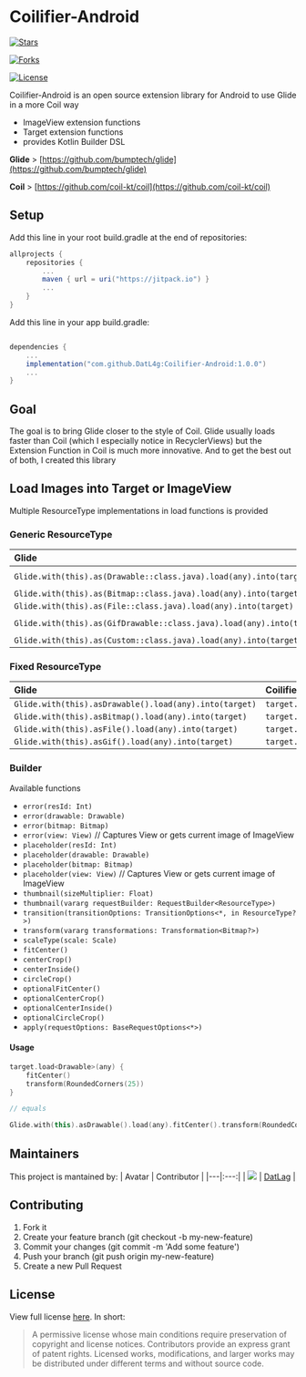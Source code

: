 # Coilifier-Android

[![Stars](https://img.shields.io/github/stars/DATL4G/Coilifier-Android.svg)](https://github.com/DATL4G/Coilifier-Android)

[![Forks](https://img.shields.io/github/forks/DATL4G/Coilifier-Android.svg)](https://github.com/DATL4G/Coilifier-Android)

[![License](https://img.shields.io/github/license/DATL4G/Coilifier-Android.svg)](https://github.com/DATL4G/Coilifier-Android)

Coilifier-Android is an open source extension library for Android to use Glide in a more Coil way
* ImageView extension functions
* Target extension functions
* provides Kotlin Builder DSL

**Glide** > [https://github.com/bumptech/glide](https://github.com/bumptech/glide)

**Coil** > [https://github.com/coil-kt/coil](https://github.com/coil-kt/coil)

## Setup
Add this line in your root build.gradle at the end of repositories:

```gradle
allprojects {
    repositories {
        ...
        maven { url = uri("https://jitpack.io") }
        ...
    }
}
```
Add this line in your app build.gradle:
```gradle

dependencies {
    ...
    implementation("com.github.DatL4g:Coilifier-Android:1.0.0")
    ...
}
```

## Goal
The goal is to bring Glide closer to the style of Coil.
Glide usually loads faster than Coil (which I especially notice in RecyclerViews) but the Extension Function in Coil is much more innovative.
And to get the best out of both, I created this library

## Load Images into Target or ImageView
Multiple ResourceType implementations in load functions is provided

### Generic ResourceType
| Glide                                                                | Coilifier                      |
|:-------------------------------------------------------------------- |:------------------------------ |
|`Glide.with(this).as(Drawable::class.java).load(any).into(target)`    |`target.load<Drawable>(any)`    |
|`Glide.with(this).as(Bitmap::class.java).load(any).into(target)`      |`target.load<Bitmap>(any)`      |
|`Glide.with(this).as(File::class.java).load(any).into(target)`        |`target.load<File>(any)`        |
|`Glide.with(this).as(GifDrawable::class.java).load(any).into(target)` |`target.load<GifDrawable>(any)` |
|`Glide.with(this).as(Custom::class.java).load(any).into(target)`      |`target.load<Custom>(any)`      |

### Fixed ResourceType
| Glide                                                 | Coilifier                 |
|:----------------------------------------------------- |:------------------------- |
|`Glide.with(this).asDrawable().load(any).into(target)` |`target.loadDrawable(any)` |
|`Glide.with(this).asBitmap().load(any).into(target)`   |`target.loadBitmap(any)`   |
|`Glide.with(this).asFile().load(any).into(target)`     |`target.loadFile(any)`     |
|`Glide.with(this).asGif().load(any).into(target)`      |`target.loadGif(any)`      |

### Builder
Available functions
* `error(resId: Int)`
* `error(drawable: Drawable)`
* `error(bitmap: Bitmap)`
* `error(view: View)` // Captures View or gets current image of ImageView
* `placeholder(resId: Int)`
* `placeholder(drawable: Drawable)`
* `placeholder(bitmap: Bitmap)`
* `placeholder(view: View)` // Captures View or gets current image of ImageView
* `thumbnail(sizeMultiplier: Float)`
* `thumbnail(vararg requestBuilder: RequestBuilder<ResourceType>)`
* `transition(transitionOptions: TransitionOptions<*, in ResourceType?>)`
* `transform(vararg transformations: Transformation<Bitmap?>)`
* `scaleType(scale: Scale)`
* `fitCenter()`
* `centerCrop()`
* `centerInside()`
* `circleCrop()`
* `optionalFitCenter()`
* `optionalCenterCrop()`
* `optionalCenterInside()`
* `optionalCircleCrop()`
* `apply(requestOptions: BaseRequestOptions<*>)`

#### Usage
```kotlin
target.load<Drawable>(any) {
    fitCenter()
    transform(RoundedCorners(25))
}

// equals

Glide.with(this).asDrawable().load(any).fitCenter().transform(RoundedCorners(25)).into(target)
```

## Maintainers
This project is mantained by:
| Avatar | Contributor |
|---|:---:|
| [![](https://avatars3.githubusercontent.com/u/46448715?s=50&v=4)](http://github.com/DatL4g) | [DatLag](http://github.com/DatL4g) |

## Contributing

1. Fork it
2. Create your feature branch (git checkout -b my-new-feature)
3. Commit your changes (git commit -m 'Add some feature')
5. Push your branch (git push origin my-new-feature)
6. Create a new Pull Request

## License

View full license [here](LICENSE). In short:

> A permissive license whose main conditions require preservation of copyright and license notices. Contributors provide an express grant of patent rights. Licensed works, modifications, and larger works may be distributed under different terms and without source code.
